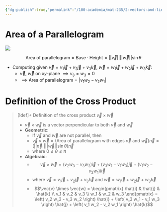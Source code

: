 ```yaml
---
{"dg-publish":true,"permalink":"/100-academia/mat-235/2-vectors-and-linear-algebra/the-cross-product/","tags":["#lecture","#note","math","university"],"created":"2024-09-30T23:15:42.196-04:00","updated":"2024-10-04T22:41:09.926-04:00"}
---
```



# Area of a Parallelogram

![](https://i.imgur.com/oFAWQlx.png)

$$\text{Area of parallelogram} = \text{Base} \cdot \text{Height} = ||\vec{v}|| ||\vec{w}|| \sin \theta$$
- Computing given $\vec{v} = v_{1} \vec{i} + v_{2} \vec{j} + v_{3} \vec{k}$, $\vec{w} = w_{1} \vec{i} + w_{2} \vec{j} + w_{3} \vec{k}$:
    - $\vec{v}$, $\vec{w}$ on $xy$-plane $\implies v_{3} = w_{3} = 0$
    - $\implies \text{Area of parallelogram} = |v_{1}w_{2} - v_{2}w_{1}|$

# Definition of the Cross Product

> [!def]+ Definition of the cross product $\vec{v} \times \vec{w}$
> - $\vec{v} \times \vec{w}$ is a vector perpendicular to both $\vec{v}$ and $\vec{w}$
> - **Geometric**:
>     - If $\vec{v}$ and $\vec{w}$ are not parallel, then 
>     - $\vec{v} \times \vec{w} = \bigg( \text{Area of parallelogram with edges } \vec{v} \text{ and } \vec{w} \bigg) \vec{n} = (||\vec{n}|| ||\vec{w}|| \sin \theta) \vec{n}$
>     - where $0 \leq \theta \leq \pi$
> - **Algebraic**:
>     - $$\vec{v} \times \vec{w} = (v_{2}w_{3} - v_{3}w_{2}) \vec{i} + (v_{3}w_{1} - v_{1}w_{3}) \vec{j} + (v_{1}w_{2} - v_{2}w_{1}) \vec{k}$$
>     - where $\vec{v} = v_{1} \vec{j} + v_{2} \vec{j} + v_{3} \vec{k}$ and $\vec{w} = w_{1} \vec{i} + w_{2} \vec{j} + w_{3} \vec{k}$
>     - $$\vec{v} \times \vec{w} = \begin{pmatrix} \hat{i} & \hat{j} & \hat{k} \\ v_1 & v_2 & v_3 \\ w_1 & w_2 & w_3 \end{pmatrix} = \left( v_2 w_3 - v_3 w_2 \right) \hat{i} + \left( v_3 w_1 - v_1 w_3 \right) \hat{j} + \left( v_1 w_2 - v_2 w_1 \right) \hat{k}$$